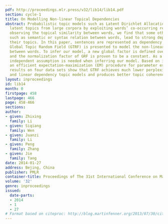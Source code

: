 ```yaml
---
pdf: http://proceedings.mlr.press/v32/lib14/lib14.pdf
section: cycle-1
title: On Modelling Non-linear Topical Dependencies
abstract: Probabilistic topic models such as Latent Dirichlet Allocation (LDA) discover
  latent topics from large corpora by exploiting words’ co-occurring relation. By
  observing the topical similarity between words, we find that some other relations,
  such as semantic or syntax relation between words, lead to strong dependence between
  their topics. In this paper, sentences are represented as dependency trees and a
  Global Topic Random Field (GTRF) is presented to model the non-linear dependencies
  between words. To infer our model, a new global factor is defined over all edges
  and the normalization factor of GRF is proven to be a constant. As a result, no
  independent assumption is needed when inferring our model. Based on it, we develop
  an efficient expectation-maximization (EM) procedure for parameter estimation. Experimental
  results on four data sets show that GTRF achieves much lower perplexity than LDA
  and linear dependency topic models and produces better topic coherence.
layout: inproceedings
id: lib14
month: 0
firstpage: 458
lastpage: 466
page: 458-466
sections: 
author:
- given: Zhixing
  family: Li
- given: Siqiang
  family: Wen
- given: Juanzi
  family: Li
- given: Peng
  family: Zhang
- given: Jie
  family: Tang
date: 2014-01-27
address: Bejing, China
publisher: PMLR
container-title: Proceedings of The 31st International Conference on Machine Learning
volume: '32'
genre: inproceedings
issued:
  date-parts:
  - 2014
  - 1
  - 27
# Format based on citeproc: http://blog.martinfenner.org/2013/07/30/citeproc-yaml-for-bibliographies/
---
```

